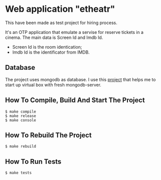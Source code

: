 Web application "etheatr"
======================

This have been made as test project for hiring process.

It's an OTP application that emulate a servise for reserve
tickets in a cinema. The main data is Screen Id and Imdb Id.

 - Screen Id is the room identication;
 - Imdb Id is the identificator from IMDB.

Database
--------

The project uses mongodb as database. I use this [project](https://github.com/greggy/vagrant-ansible-mongodb)
that helps me to start up virtual box with fresh mongodb-server.

How To Compile, Build And Start The Project
-----------------------------------------

    $ make compile
    $ make release
    $ make console

How To Rebuild The Project
-------------------------

    $ make rebuild

How To Run Tests
---------------

    $ make tests